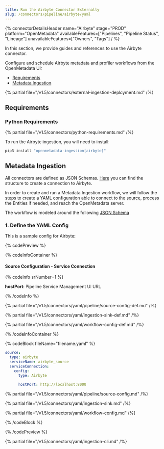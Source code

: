 ```yaml
---
title: Run the Airbyte Connector Externally
slug: /connectors/pipeline/airbyte/yaml
---
```


{% connectorDetailsHeader
name="Airbyte"
stage="PROD"
platform="OpenMetadata"
availableFeatures=["Pipelines", "Pipeline Status", "Lineage"]
unavailableFeatures=["Owners", "Tags"]
/ %}

In this section, we provide guides and references to use the Airbyte connector.

Configure and schedule Airbyte metadata and profiler workflows from the OpenMetadata UI:

- [Requirements](#requirements)
- [Metadata Ingestion](#metadata-ingestion)

{% partial file="/v1.5/connectors/external-ingestion-deployment.md" /%}

## Requirements

### Python Requirements

{% partial file="/v1.5/connectors/python-requirements.md" /%}

To run the Airbyte ingestion, you will need to install:

```bash
pip3 install "openmetadata-ingestion[airbyte]"
```

## Metadata Ingestion

All connectors are defined as JSON Schemas.
[Here](https://github.com/open-metadata/OpenMetadata/blob/main/openmetadata-spec/src/main/resources/json/schema/entity/services/connections/pipeline/airbyteConnection.json)
you can find the structure to create a connection to Airbyte.

In order to create and run a Metadata Ingestion workflow, we will follow
the steps to create a YAML configuration able to connect to the source,
process the Entities if needed, and reach the OpenMetadata server.

The workflow is modeled around the following
[JSON Schema](https://github.com/open-metadata/OpenMetadata/blob/main/openmetadata-spec/src/main/resources/json/schema/metadataIngestion/workflow.json)

### 1. Define the YAML Config

This is a sample config for Airbyte:

{% codePreview %}

{% codeInfoContainer %}

#### Source Configuration - Service Connection

{% codeInfo srNumber=1 %}

**hostPort**: Pipeline Service Management UI URL


{% /codeInfo %}


{% partial file="/v1.5/connectors/yaml/pipeline/source-config-def.md" /%}

{% partial file="/v1.5/connectors/yaml/ingestion-sink-def.md" /%}

{% partial file="/v1.5/connectors/yaml/workflow-config-def.md" /%}


{% /codeInfoContainer %}

{% codeBlock fileName="filename.yaml" %}


```yaml {% isCodeBlock=true %}
source:
  type: airbyte
  serviceName: airbyte_source
  serviceConnection:
    config:
      type: Airbyte
```
```yaml {% srNumber=1 %}
      hostPort: http://localhost:8000
```

{% partial file="/v1.5/connectors/yaml/pipeline/source-config.md" /%}

{% partial file="/v1.5/connectors/yaml/ingestion-sink.md" /%}

{% partial file="/v1.5/connectors/yaml/workflow-config.md" /%}

{% /codeBlock %}

{% /codePreview %}

{% partial file="/v1.5/connectors/yaml/ingestion-cli.md" /%}
